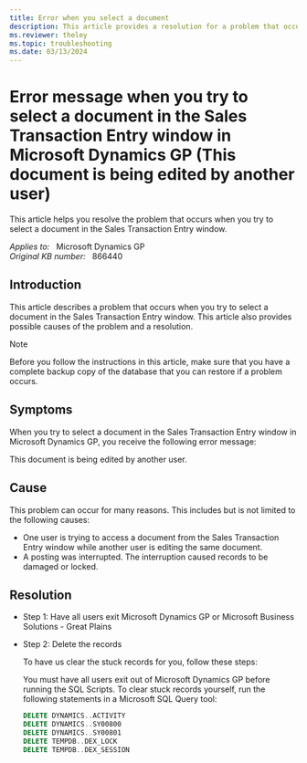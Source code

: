 ```yaml
---
title: Error when you select a document
description: This article provides a resolution for a problem that occurs when you try to select a document in the Sales Transaction Entry window.
ms.reviewer: theley
ms.topic: troubleshooting
ms.date: 03/13/2024
---
```

# Error message when you try to select a document in the Sales Transaction Entry window in Microsoft Dynamics GP (This document is being edited by another user)

This article helps you resolve the problem that occurs when you try to select a document in the Sales Transaction Entry window.

_Applies to:_ &nbsp; Microsoft Dynamics GP  
_Original KB number:_ &nbsp; 866440

## Introduction

This article describes a problem that occurs when you try to select a document in the Sales Transaction Entry window. This article also provides possible causes of the problem and a resolution.

> [!NOTE]
> Before you follow the instructions in this article, make sure that you have a complete backup copy of the database that you can restore if a problem occurs.

## Symptoms

When you try to select a document in the Sales Transaction Entry window in Microsoft Dynamics GP, you receive the following error message:

This document is being edited by another user.

## Cause

This problem can occur for many reasons. This includes but is not limited to the following causes:

- One user is trying to access a document from the Sales Transaction Entry window while another user is editing the same document.
- A posting was interrupted. The interruption caused records to be damaged or locked.

## Resolution

- Step 1: Have all users exit Microsoft Dynamics GP or Microsoft Business Solutions - Great Plains

- Step 2: Delete the records

   To have us clear the stuck records for you, follow these steps:

    You must have all users exit out of Microsoft Dynamics GP before running the SQL Scripts.
    To clear stuck records yourself, run the following statements in a Microsoft SQL Query tool:

    ```sql
    DELETE DYNAMICS..ACTIVITY
    DELETE DYNAMICS..SY00800
    DELETE DYNAMICS..SY00801
    DELETE TEMPDB..DEX_LOCK
    DELETE TEMPDB..DEX_SESSION
    ```
